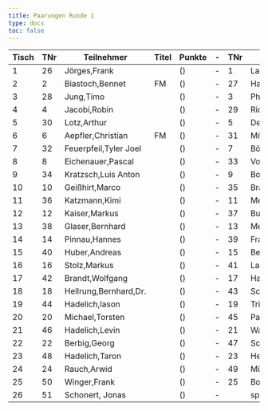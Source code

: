 ```yaml
---
title: Paarungen Runde 1
type: docs
toc: false
---
```


| Tisch | TNr | Teilnehmer | Titel | Punkte | - | TNr | Teilnehmer | Titel | Punkte | Ergebnis |
| ----- | ----- | ----- | ----- | ----- | ----- | ----- | ----- | ----- | ----- | ----- | 
| 1 | 26 | Jörges,Frank |  | () | - | 1 | Langheinrich,Ferenc | IM | () | - |
| 2 | 2 | Biastoch,Bennet | FM | () | - | 27 | Han,Erdem |  | () | - |
| 3 | 28 | Jung,Timo |  | () | - | 3 | Philipp,Mathias | CM | () | - |
| 4 | 4 | Jacobi,Robin |  | () | - | 29 | Richter,Frank |  | () | - |
| 5 | 30 | Lotz,Arthur |  | () | - | 5 | Demchenko,Yaroslav | CM | () | - |
| 6 | 6 | Aepfler,Christian | FM | () | - | 31 | Möller,Frank |  | () | 1 - 0 |
| 7 | 32 | Feuerpfeil,Tyler Joel |  | () | - | 7 | Böhm,Christian |  | () | - |
| 8 | 8 | Eichenauer,Pascal |  | () | - | 33 | Volland,Ralf |  | () | 1 - 0 |
| 9 | 34 | Kratzsch,Luis Anton |  | () | - | 9 | Bock,Marlon |  | () | - |
| 10 | 10 | Geißhirt,Marco |  | () | - | 35 | Brauer,Celiene |  | () | - |
| 11 | 36 | Katzmann,Kimi |  | () | - | 11 | Mehlhorn,Uwe |  | () | - |
| 12 | 12 | Kaiser,Markus |  | () | - | 37 | Busch,Leon |  | () | - |
| 13 | 38 | Glaser,Bernhard |  | () | - | 13 | Meyer,Thomas |  | () | - |
| 14 | 14 | Pinnau,Hannes |  | () | - | 39 | Franke,Moritz |  | () | - |
| 15 | 40 | Huber,Andreas |  | () | - | 15 | Bemmann,Carlo |  | () | - |
| 16 | 16 | Stolz,Markus |  | () | - | 41 | Laß,Matteo |  | () | - |
| 17 | 42 | Brandt,Wolfgang |  | () | - | 17 | Handschuh,Franz |  | () | - |
| 18 | 18 | Hellrung,Bernhard,Dr. |  | () | - | 43 | Schmalz,Felix |  | () | - |
| 19 | 44 | Hadelich,Iason |  | () | - | 19 | Trice,Mark |  | () | - |
| 20 | 20 | Michael,Torsten |  | () | - | 45 | Pantleon,Florian |  | () | - |
| 21 | 46 | Hadelich,Levin |  | () | - | 21 | Wagner,Ronald |  | () | - |
| 22 | 22 | Berbig,Georg |  | () | - | 47 | Schwarzer,Jonas |  | () | - |
| 23 | 48 | Hadelich,Taron |  | () | - | 23 | Heitmann,Erik |  | () | - |
| 24 | 24 | Rauch,Arwid |  | () | - | 49 | Müller,Jens |  | () | - |
| 25 | 50 | Winger,Frank |  | () | - | 25 | Boroshnev,Dmytro |  | () | - |
| 26 | 51 | Schonert, Jonas |  | () | - |  | spielfrei |  | () | + - - |